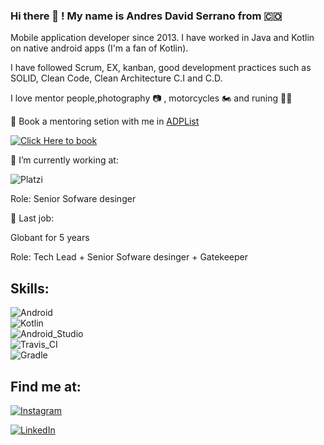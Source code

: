 ### Hi there 👋 ! My name is Andres David Serrano from 🇨🇴


Mobile application developer since 2013. I have worked in Java and Kotlin on native android apps (I'm a fan of Kotlin). 

I have followed Scrum, EX, kanban,  good development practices such as SOLID, Clean Code, Clean Architecture C.I and C.D.

I love mentor people,photography 📷 , motorcycles 🏍️ and runing 🏃‍♂️ 

📆  Book a mentoring setion with me in [ADPList](https://adplist.org/mentors/andres-david-serrano)

[![Click Here to book](https://img.shields.io/badge/Click_Here_to_book-0095D5?style=for-the-badge&logo=Google+Calendar&logoColor=white&labelColor=101010)](https://adplist.org/mentors/andres-david-serrano)

🔭  I’m currently working at:

![Platzi](https://img.shields.io/static/v1?style=for-the-badge&message=Platzi&color=12203D&logo=Platzi&logoColor=98CA3F&label=)

Role: Senior Sofware desinger

🔭 Last job:
  
  Globant for 5 years
  
  Role: Tech Lead + Senior Sofware desinger + Gatekeeper
 
## Skills:
![Android](https://img.shields.io/badge/Android-3DDC83?style=for-the-badge&logo=android&logoColor=white&labelColor=101010)</br>
![Kotlin](https://img.shields.io/badge/Kotlin-0095D5?style=for-the-badge&logo=kotlin&logoColor=white&labelColor=101010)</br>
![Android_Studio](https://img.shields.io/badge/Android_Studio-4285F4?style=for-the-badge&logo=android-studio&logoColor=white&labelColor=101010)</br>
![Travis_CI](https://img.shields.io/badge/Travis_CI-3EAAAF?style=for-the-badge&logo=Travis+CI&logoColor=white&labelColor=101010)</br>
![Gradle](https://img.shields.io/badge/Gradle-02303A?style=for-the-badge&logo=Gradle&logoColor=white&labelColor=101010)</br>


## Find me at:

[![Instagram](https://img.shields.io/badge/@andres.serrano.dev-B302BC?style=for-the-badge&logo=instagram&logoColor=white&labelColor=101010)](https://www.instagram.com/andres.serrano.dev/)

[![LinkedIn](https://img.shields.io/badge/Andres_Serrano-0095D5?style=for-the-badge&logo=linkedin&logoColor=white&labelColor=101010)](https://www.linkedin.com/in/andres-david-serrano-vivas-7b01059b/)


